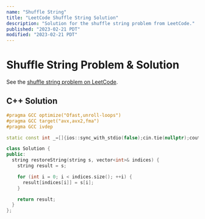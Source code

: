 ```yaml
---
name: "Shuffle String"
title: "LeetCode Shuffle String Solution"
description: "Solution for the shuffle string problem from LeetCode."
published: "2023-02-21 PDT"
modified: "2023-02-21 PDT"
---
```


# Shuffle String Problem & Solution

See the [shuffle string problem on LeetCode](https://leetcode.com/problems/shuffle-string).

## C++ Solution

```cpp
#pragma GCC optimize("Ofast,unroll-loops")
#pragma GCC target("avx,avx2,fma")
#pragma GCC ivdep

static const int _=[]{ios::sync_with_stdio(false);cin.tie(nullptr);cout.tie(nullptr);return 0;}();

class Solution {
public:
  string restoreString(string s, vector<int>& indices) {
    string result = s;

    for (int i = 0; i < indices.size(); ++i) {
      result[indices[i]] = s[i];
    }

    return result;
  }
};
```
